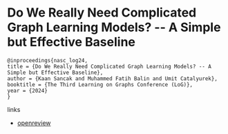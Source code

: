 # Do We Really Need Complicated Graph Learning Models? -- A Simple but Effective Baseline

```
@inproceedings{nasc_log24,
title = {Do We Really Need Complicated Graph Learning Models? -- A Simple but Effective Baseline},
author = {Kaan Sancak and Muhammed Fatih Balin and Umit Catalyurek},
booktitle = {The Third Learning on Graphs Conference (LoG)},
year = {2024}
}
```

links
- [openreview](https://openreview.net/forum?id=0664MgKEVz)

